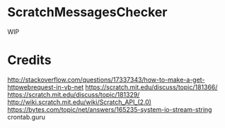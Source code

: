 # ScratchMessagesChecker
WIP
# Credits
http://stackoverflow.com/questions/17337343/how-to-make-a-get-httpwebrequest-in-vb-net
https://scratch.mit.edu/discuss/topic/181366/  
https://scratch.mit.edu/discuss/topic/181329/  
http://wiki.scratch.mit.edu/wiki/Scratch_API_(2.0)  
https://bytes.com/topic/net/answers/165235-system-io-stream-string  
crontab.guru
